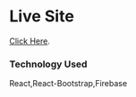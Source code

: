 # Live Site
 
 [Click Here](https://red-onion-aditya.netlify.app/).


### Technology Used

React,React-Bootstrap,Firebase
